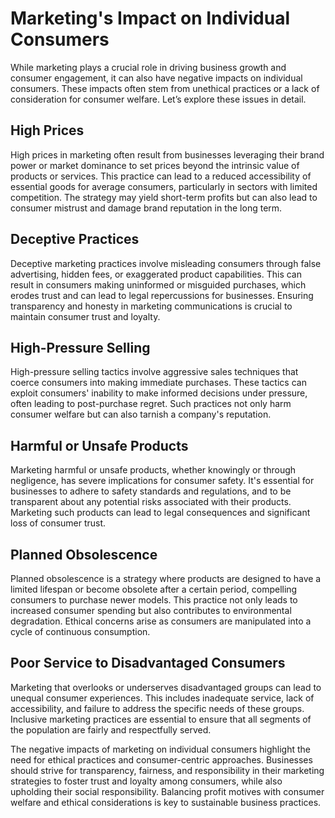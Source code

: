 # Marketing's Impact on Individual Consumers

While marketing plays a crucial role in driving business growth and consumer engagement, it can also have negative impacts on individual consumers. These impacts often stem from unethical practices or a lack of consideration for consumer welfare. Let’s explore these issues in detail.

## High Prices

High prices in marketing often result from businesses leveraging their brand power or market dominance to set prices beyond the intrinsic value of products or services. This practice can lead to a reduced accessibility of essential goods for average consumers, particularly in sectors with limited competition. The strategy may yield short-term profits but can also lead to consumer mistrust and damage brand reputation in the long term.

## Deceptive Practices

Deceptive marketing practices involve misleading consumers through false advertising, hidden fees, or exaggerated product capabilities. This can result in consumers making uninformed or misguided purchases, which erodes trust and can lead to legal repercussions for businesses. Ensuring transparency and honesty in marketing communications is crucial to maintain consumer trust and loyalty.

## High-Pressure Selling

High-pressure selling tactics involve aggressive sales techniques that coerce consumers into making immediate purchases. These tactics can exploit consumers' inability to make informed decisions under pressure, often leading to post-purchase regret. Such practices not only harm consumer welfare but can also tarnish a company's reputation.

## Harmful or Unsafe Products

Marketing harmful or unsafe products, whether knowingly or through negligence, has severe implications for consumer safety. It's essential for businesses to adhere to safety standards and regulations, and to be transparent about any potential risks associated with their products. Marketing such products can lead to legal consequences and significant loss of consumer trust.

## Planned Obsolescence

Planned obsolescence is a strategy where products are designed to have a limited lifespan or become obsolete after a certain period, compelling consumers to purchase newer models. This practice not only leads to increased consumer spending but also contributes to environmental degradation. Ethical concerns arise as consumers are manipulated into a cycle of continuous consumption.

## Poor Service to Disadvantaged Consumers

Marketing that overlooks or underserves disadvantaged groups can lead to unequal consumer experiences. This includes inadequate service, lack of accessibility, and failure to address the specific needs of these groups. Inclusive marketing practices are essential to ensure that all segments of the population are fairly and respectfully served.


The negative impacts of marketing on individual consumers highlight the need for ethical practices and consumer-centric approaches. Businesses should strive for transparency, fairness, and responsibility in their marketing strategies to foster trust and loyalty among consumers, while also upholding their social responsibility. Balancing profit motives with consumer welfare and ethical considerations is key to sustainable business practices.
